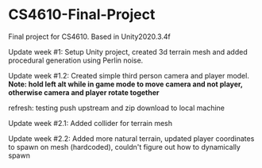 # CS4610-Final-Project
Final project for CS4610. Based in Unity2020.3.4f

Update week #1: Setup Unity project, created 3d terrain mesh and added procedural generation using Perlin noise.

Update week #1.2: Created simple third person camera and player model. **Note: hold left alt while in game mode to move camera and not player, otherwise
camera and player rotate together**

refresh: testing push upstream and zip download to local machine

Update week #2.1: Added collider for terrain mesh

Update week #2.2: Added more natural terrain, updated player coordinates to spawn on mesh (hardcoded), couldn't figure out how to dynamically spawn
